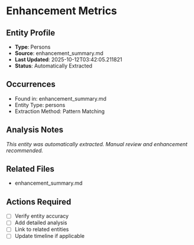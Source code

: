 # Enhancement Metrics

## Entity Profile
- **Type**: Persons
- **Source**: enhancement_summary.md
- **Last Updated**: 2025-10-12T03:42:05.211821
- **Status**: Automatically Extracted

## Occurrences
- Found in: enhancement_summary.md
- Entity Type: persons
- Extraction Method: Pattern Matching

## Analysis Notes
*This entity was automatically extracted. Manual review and enhancement recommended.*

## Related Files
- enhancement_summary.md

## Actions Required
- [ ] Verify entity accuracy
- [ ] Add detailed analysis
- [ ] Link to related entities
- [ ] Update timeline if applicable
